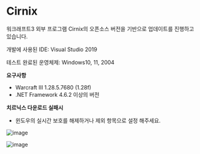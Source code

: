 # Cirnix
워크래프트3 외부 프로그램 Cirnix의 오픈소스 버전을 기반으로 업데이트를 진행하고 있습니다.

개발에 사용된 IDE: Visual Studio 2019

테스트 완료된 운영체제: Windows10, 11, 2004

**요구사항**
- Warcraft III 1.28.5.7680 (1.28f)
- .NET Framework 4.6.2 이상의 버전


**치르닉스 다운로드 실패시**
- 윈도우의 실시간 보호를 해제하거나 제외 항목으로 설정 해주세요.

![image](https://github.com/mbcd4762/CirnixUpdate/assets/66941827/c6f3e038-b501-40cf-847c-30de2783cab5)

![image](https://github.com/mbcd4762/CirnixUpdate/assets/66941827/e2f99130-52c4-408e-b399-e376b63262e4)

